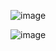 ![image](https://github.com/YewKheng/Metaversus-space/assets/144677450/ca869725-9a13-40af-ab08-a94cce964a5e)

![image](https://github.com/YewKheng/Metaversus-space/assets/144677450/c4d0ceb6-06f7-4ad7-b2df-3a65d7fb8780)

